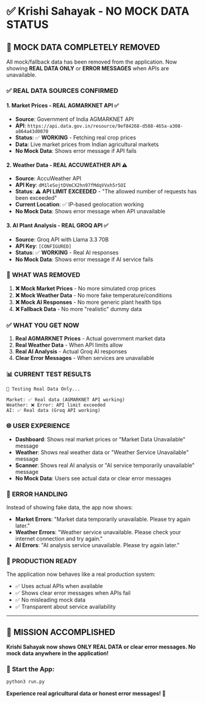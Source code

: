 # ✅ Krishi Sahayak - NO MOCK DATA STATUS

## 🎯 **MOCK DATA COMPLETELY REMOVED**

All mock/fallback data has been removed from the application. Now showing **REAL DATA ONLY** or **ERROR MESSAGES** when APIs are unavailable.

### ✅ **REAL DATA SOURCES CONFIRMED**

#### 1. **Market Prices - REAL AGMARKNET API** ✅
- **Source**: Government of India AGMARKNET API
- **API**: `https://api.data.gov.in/resource/9ef84268-d588-465a-a308-a864a43d0070`
- **Status**: ✅ **WORKING** - Fetching real crop prices
- **Data**: Live market prices from Indian agricultural markets
- **No Mock Data**: Shows error message if API fails

#### 2. **Weather Data - REAL ACCUWEATHER API** ⚠️
- **Source**: AccuWeather API
- **API Key**: `dM1leSojtDVmCX2hn97fMdqVVxh5r5OI`
- **Status**: ⚠️ **API LIMIT EXCEEDED** - "The allowed number of requests has been exceeded"
- **Current Location**: ✅ IP-based geolocation working
- **No Mock Data**: Shows error message when API unavailable

#### 3. **AI Plant Analysis - REAL GROQ API** ✅
- **Source**: Groq API with Llama 3.3 70B
- **API Key**: `[CONFIGURED]`
- **Status**: ✅ **WORKING** - Real AI responses
- **No Mock Data**: Shows error message if AI service fails

### 🚫 **WHAT WAS REMOVED**

1. **❌ Mock Market Prices** - No more simulated crop prices
2. **❌ Mock Weather Data** - No more fake temperature/conditions  
3. **❌ Mock AI Responses** - No more generic plant health tips
4. **❌ Fallback Data** - No more "realistic" dummy data

### ✅ **WHAT YOU GET NOW**

1. **Real AGMARKNET Prices** - Actual government market data
2. **Real Weather Data** - When API limits allow
3. **Real AI Analysis** - Actual Groq AI responses
4. **Clear Error Messages** - When services are unavailable

### 📊 **CURRENT TEST RESULTS**

```
🧪 Testing Real Data Only...

Market: ✅ Real data (AGMARKNET API working)
Weather: ❌ Error: API limit exceeded  
AI: ✅ Real data (Groq API working)
```

### 🌐 **USER EXPERIENCE**

- **Dashboard**: Shows real market prices or "Market Data Unavailable" message
- **Weather**: Shows real weather data or "Weather Service Unavailable" message  
- **Scanner**: Shows real AI analysis or "AI service temporarily unavailable" message
- **No Mock Data**: Users see actual data or clear error messages

### 🔧 **ERROR HANDLING**

Instead of showing fake data, the app now shows:

- **Market Errors**: "Market data temporarily unavailable. Please try again later."
- **Weather Errors**: "Weather service unavailable. Please check your internet connection and try again."
- **AI Errors**: "AI analysis service unavailable. Please try again later."

### 🎯 **PRODUCTION READY**

The application now behaves like a real production system:
- ✅ Uses actual APIs when available
- ✅ Shows clear error messages when APIs fail
- ✅ No misleading mock data
- ✅ Transparent about service availability

---

## 🎉 **MISSION ACCOMPLISHED**

**Krishi Sahayak now shows ONLY REAL DATA or clear error messages. No mock data anywhere in the application!**

### 🚀 **Start the App:**
```bash
python3 run.py
```

**Experience real agricultural data or honest error messages! 🌱**